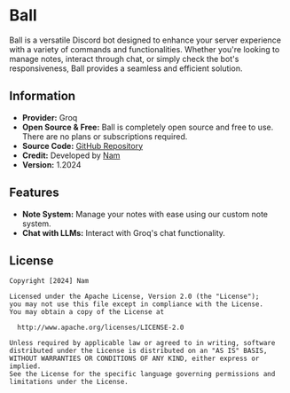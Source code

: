 # Ball

Ball is a versatile Discord bot designed to enhance your server experience with a variety of commands and functionalities. Whether you're looking to manage notes, interact through chat, or simply check the bot's responsiveness, Ball provides a seamless and efficient solution.

## Information

- **Provider:** Groq
- **Open Source & Free:** Ball is completely open source and free to use. There are no plans or subscriptions required.
- **Source Code:** [GitHub Repository](https://github.com/NamTheDev/Ball)
- **Credit:** Developed by [Nam](https://namthedev.github.io/profile/)
- **Version:** 1.2024

## Features

- **Note System:** Manage your notes with ease using our custom note system.
- **Chat with LLMs:** Interact with Groq's chat functionality.

## License

```
Copyright [2024] Nam

Licensed under the Apache License, Version 2.0 (the "License");
you may not use this file except in compliance with the License.
You may obtain a copy of the License at

  http://www.apache.org/licenses/LICENSE-2.0

Unless required by applicable law or agreed to in writing, software
distributed under the License is distributed on an "AS IS" BASIS,
WITHOUT WARRANTIES OR CONDITIONS OF ANY KIND, either express or implied.
See the License for the specific language governing permissions and
limitations under the License.
```